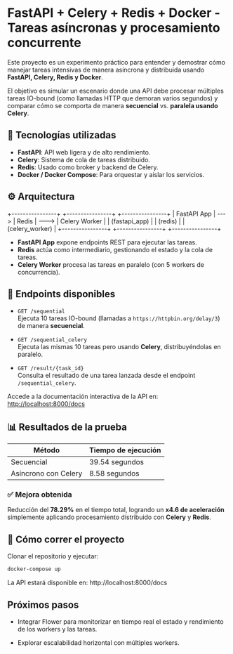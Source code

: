 # FastAPI + Celery + Redis + Docker - Tareas asíncronas y procesamiento concurrente

Este proyecto es un experimento práctico para entender y demostrar cómo manejar tareas intensivas de manera asíncrona y distribuida usando **FastAPI, Celery, Redis y Docker**.

El objetivo es simular un escenario donde una API debe procesar múltiples tareas IO-bound (como llamadas HTTP que demoran varios segundos) y comparar cómo se comporta de manera **secuencial** vs. **paralela usando Celery**.

## 🚀 Tecnologías utilizadas

- **FastAPI**: API web ligera y de alto rendimiento.
- **Celery**: Sistema de cola de tareas distribuido.
- **Redis**: Usado como broker y backend de Celery.
- **Docker / Docker Compose**: Para orquestar y aislar los servicios.

## ⚙️ Arquitectura

+----------------+       +----------------+      +----------------+
|  FastAPI App   |  ---> |     Redis      | ---> | Celery Worker  |
| (fastapi_app)  |       |    (redis)     |      |(celery_worker) |
+----------------+       +----------------+      +----------------+


- **FastAPI App** expone endpoints REST para ejecutar las tareas.
- **Redis** actúa como intermediario, gestionando el estado y la cola de tareas.
- **Celery Worker** procesa las tareas en paralelo (con 5 workers de concurrencia).

## 📍 Endpoints disponibles

- `GET /sequential`  
  Ejecuta 10 tareas IO-bound (llamadas a `https://httpbin.org/delay/3`) de manera **secuencial**.
  
- `GET /sequential_celery`  
  Ejecuta las mismas 10 tareas pero usando **Celery**, distribuyéndolas en paralelo.

- `GET /result/{task_id}`  
  Consulta el resultado de una tarea lanzada desde el endpoint `/sequential_celery`.

Accede a la documentación interactiva de la API en:  
[http://localhost:8000/docs](http://localhost:8000/docs)

## 📊 Resultados de la prueba

| Método                | Tiempo de ejecución |
|-----------------------|---------------------|
| Secuencial            |  39.54 segundos     |
| Asíncrono con Celery  |  8.58 segundos      |

### ✅ Mejora obtenida

Reducción del **78.29%** en el tiempo total, logrando un **x4.6 de aceleración** simplemente aplicando procesamiento distribuido con **Celery** y **Redis**.

## 🚢 Cómo correr el proyecto

Clonar el repositorio y ejecutar:

```bash
docker-compose up
```

La API estará disponible en:
http://localhost:8000/docs

## Próximos pasos
- Integrar Flower para monitorizar en tiempo real el estado y rendimiento de los workers y las tareas.

- Explorar escalabilidad horizontal con múltiples workers.
